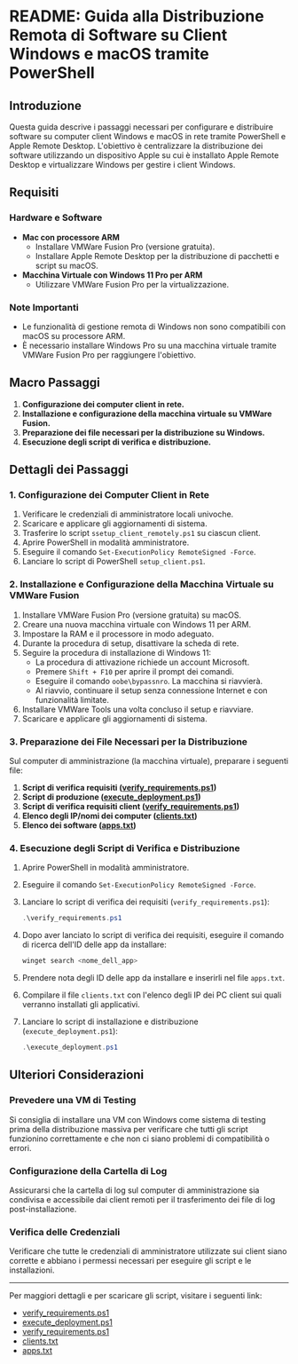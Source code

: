 # README: Guida alla Distribuzione Remota di Software su Client Windows e macOS tramite PowerShell

## Introduzione

Questa guida descrive i passaggi necessari per configurare e distribuire software su computer client Windows e macOS in rete tramite PowerShell e Apple Remote Desktop. L'obiettivo è centralizzare la distribuzione dei software utilizzando un dispositivo Apple su cui è installato Apple Remote Desktop e virtualizzare Windows per gestire i client Windows.

## Requisiti

### Hardware e Software

- **Mac con processore ARM**
  - Installare VMWare Fusion Pro (versione gratuita).
  - Installare Apple Remote Desktop per la distribuzione di pacchetti e script su macOS.
- **Macchina Virtuale con Windows 11 Pro per ARM**
  - Utilizzare VMWare Fusion Pro per la virtualizzazione.

### Note Importanti

- Le funzionalità di gestione remota di Windows non sono compatibili con macOS su processore ARM.
- È necessario installare Windows Pro su una macchina virtuale tramite VMWare Fusion Pro per raggiungere l'obiettivo.

## Macro Passaggi

1. **Configurazione dei computer client in rete.**
2. **Installazione e configurazione della macchina virtuale su VMWare Fusion.**
3. **Preparazione dei file necessari per la distribuzione su Windows.**
4. **Esecuzione degli script di verifica e distribuzione.**

## Dettagli dei Passaggi

### 1. Configurazione dei Computer Client in Rete

1. Verificare le credenziali di amministratore locali univoche.
2. Scaricare e applicare gli aggiornamenti di sistema.
3. Trasferire lo script `ssetup_client_remotely.ps1` su ciascun client.
4. Aprire PowerShell in modalità amministratore.
5. Eseguire il comando `Set-ExecutionPolicy RemoteSigned -Force`.
6. Lanciare lo script di PowerShell `setup_client.ps1`.

### 2. Installazione e Configurazione della Macchina Virtuale su VMWare Fusion

1. Installare VMWare Fusion Pro (versione gratuita) su macOS.
2. Creare una nuova macchina virtuale con Windows 11 per ARM.
3. Impostare la RAM e il processore in modo adeguato.
4. Durante la procedura di setup, disattivare la scheda di rete.
5. Seguire la procedura di installazione di Windows 11:
   - La procedura di attivazione richiede un account Microsoft.
   - Premere `Shift + F10` per aprire il prompt dei comandi.
   - Eseguire il comando `oobe\bypassnro`. La macchina si riavvierà.
   - Al riavvio, continuare il setup senza connessione Internet e con funzionalità limitate.
6. Installare VMWare Tools una volta concluso il setup e riavviare.
7. Scaricare e applicare gli aggiornamenti di sistema.

### 3. Preparazione dei File Necessari per la Distribuzione

Sul computer di amministrazione (la macchina virtuale), preparare i seguenti file:

1. **Script di verifica requisiti ([verify_requirements.ps1](https://github.com/natangallo/winappsdeploy/blob/6503819a40e62ada21595b0355952d64796a29fb/setup_client_remotely.ps1))**
2. **Script di produzione ([execute_deployment.ps1](https://github.com/natangallo/winappsdeploy/blob/da751a427390f24cdce5a15de72c21307d75bc54/execute_deployment.ps1))**
3. **Script di verifica requisiti client ([verify_requirements.ps1](https://github.com/natangallo/winappsdeploy/blob/6503819a40e62ada21595b0355952d64796a29fb/verify_requirements.ps1))**
4. **Elenco degli IP/nomi dei computer ([clients.txt](#))**
3. **Elenco dei software ([apps.txt](#))**

### 4. Esecuzione degli Script di Verifica e Distribuzione

1. Aprire PowerShell in modalità amministratore.
2. Eseguire il comando `Set-ExecutionPolicy RemoteSigned -Force`.
3. Lanciare lo script di verifica dei requisiti (`verify_requirements.ps1`):

   ```powershell
   .\verify_requirements.ps1
   ```

4. Dopo aver lanciato lo script di verifica dei requisiti, eseguire il comando di ricerca dell'ID delle app da installare:

   ```powershell
   winget search <nome_dell_app>
   ```

5. Prendere nota degli ID delle app da installare e inserirli nel file `apps.txt`.
6. Compilare il file `clients.txt` con l'elenco degli IP dei PC client sui quali verranno installati gli applicativi.
7. Lanciare lo script di installazione e distribuzione (`execute_deployment.ps1`):

   ```powershell
   .\execute_deployment.ps1
   ```

## Ulteriori Considerazioni

### Prevedere una VM di Testing

Si consiglia di installare una VM con Windows come sistema di testing prima della distribuzione massiva per verificare che tutti gli script funzionino correttamente e che non ci siano problemi di compatibilità o errori.

### Configurazione della Cartella di Log

Assicurarsi che la cartella di log sul computer di amministrazione sia condivisa e accessibile dai client remoti per il trasferimento dei file di log post-installazione.

### Verifica delle Credenziali

Verificare che tutte le credenziali di amministratore utilizzate sui client siano corrette e abbiano i permessi necessari per eseguire gli script e le installazioni.

---

Per maggiori dettagli e per scaricare gli script, visitare i seguenti link:

- [verify_requirements.ps1](https://github.com/natangallo/winappsdeploy/blob/6503819a40e62ada21595b0355952d64796a29fb/setup_client_remotely.ps1)
- [execute_deployment.ps1](https://github.com/natangallo/winappsdeploy/blob/da751a427390f24cdce5a15de72c21307d75bc54/execute_deployment.ps1)
- [verify_requirements.ps1](https://github.com/natangallo/winappsdeploy/blob/6503819a40e62ada21595b0355952d64796a29fb/verify_requirements.ps1)
- [clients.txt](#)
- [apps.txt](#)

